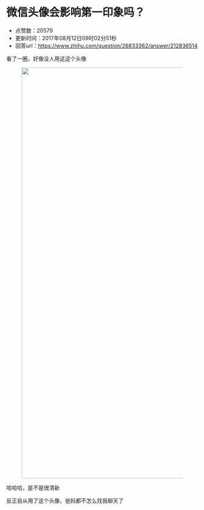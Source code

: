 # 微信头像会影响第一印象吗？
- 点赞数：20579
- 更新时间：2017年08月12日09时02分51秒
- 回答url：https://www.zhihu.com/question/26833362/answer/212836514
<body>
 <p data-pid="wsmRcJkp">看了一圈，好像没人用这这个头像</p>
 <figure>
  <img src="https://picx.zhimg.com/50/v2-4215a1d05836c63ef694f0975c313b6d_720w.jpg?source=1940ef5c" data-rawwidth="1080" data-rawheight="1920" data-original-token="v2-4215a1d05836c63ef694f0975c313b6d" class="origin_image zh-lightbox-thumb" width="1080" data-original="https://pic1.zhimg.com/v2-4215a1d05836c63ef694f0975c313b6d_r.jpg?source=1940ef5c">
 </figure>
 <p data-pid="FCfAMHtl">哈哈哈，是不是很清新</p>
 <p data-pid="MiCSxjlw">反正自从用了这个头像，爸妈都不怎么找我聊天了</p>
</body>